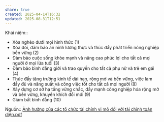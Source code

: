 ```yaml
---
share: true
created: 2025-04-14T16:32
updated: 2025-08-31T12:51
---
```

Khái niệm:: 
 - Xóa nghèo dưới mọi hình thức (1)
 - Xóa đói, đảm bảo an ninh lương thực và thúc đẩy phát triển nông nghiệp bền vững (2)
 - Đảm bảo cuộc sống khỏe mạnh và nâng cao phúc lợi cho tất cả mọi người ở mọi lứa tuổi (3)
 - Đảm bảo bình đẳng giới và trao quyền cho tất cả phụ nữ và trẻ em gái (4)
 - Thúc đẩy tăng trưởng kinh tế dài hạn, rộng mở và bền vững, việc làm đầy đủ và năng suất và công việc tốt cho tất cả mọi người (8)
 - Xây dựng cơ sở hạ tầng vững chắc, đẩy mạnh công nghiệp hóa rộng mở và bền vững, khuyến khích đổi mới (9)
 - Giảm bất bình đẳng (10)

Nguồn:: [Ảnh hưởng của các tổ chức tài chính vi mô đối với tài chính toàn diện.pdf](../../../assets/attachments/%E1%BA%A2nh%20h%C6%B0%E1%BB%9Fng%20c%E1%BB%A7a%20c%C3%A1c%20t%E1%BB%95%20ch%E1%BB%A9c%20t%C3%A0i%20ch%C3%ADnh%20vi%20m%C3%B4%20%C4%91%E1%BB%91i%20v%E1%BB%9Bi%20t%C3%A0i%20ch%C3%ADnh%20to%C3%A0n%20di%E1%BB%87n.pdf)
